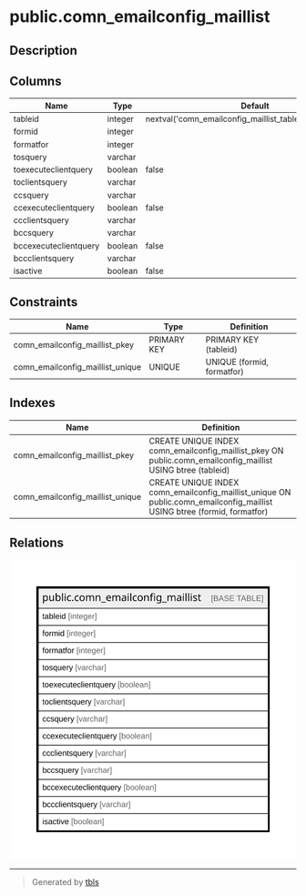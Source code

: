# public.comn_emailconfig_maillist

## Description

## Columns

| Name | Type | Default | Nullable | Children | Parents | Comment |
| ---- | ---- | ------- | -------- | -------- | ------- | ------- |
| tableid | integer | nextval('comn_emailconfig_maillist_tableid_seq'::regclass) | false |  |  |  |
| formid | integer |  | true |  |  |  |
| formatfor | integer |  | true |  |  |  |
| tosquery | varchar |  | true |  |  |  |
| toexecuteclientquery | boolean | false | true |  |  |  |
| toclientsquery | varchar |  | true |  |  |  |
| ccsquery | varchar |  | true |  |  |  |
| ccexecuteclientquery | boolean | false | true |  |  |  |
| ccclientsquery | varchar |  | true |  |  |  |
| bccsquery | varchar |  | true |  |  |  |
| bccexecuteclientquery | boolean | false | true |  |  |  |
| bccclientsquery | varchar |  | true |  |  |  |
| isactive | boolean | false | true |  |  |  |

## Constraints

| Name | Type | Definition |
| ---- | ---- | ---------- |
| comn_emailconfig_maillist_pkey | PRIMARY KEY | PRIMARY KEY (tableid) |
| comn_emailconfig_maillist_unique | UNIQUE | UNIQUE (formid, formatfor) |

## Indexes

| Name | Definition |
| ---- | ---------- |
| comn_emailconfig_maillist_pkey | CREATE UNIQUE INDEX comn_emailconfig_maillist_pkey ON public.comn_emailconfig_maillist USING btree (tableid) |
| comn_emailconfig_maillist_unique | CREATE UNIQUE INDEX comn_emailconfig_maillist_unique ON public.comn_emailconfig_maillist USING btree (formid, formatfor) |

## Relations

![er](public.comn_emailconfig_maillist.svg)

---

> Generated by [tbls](https://github.com/k1LoW/tbls)
